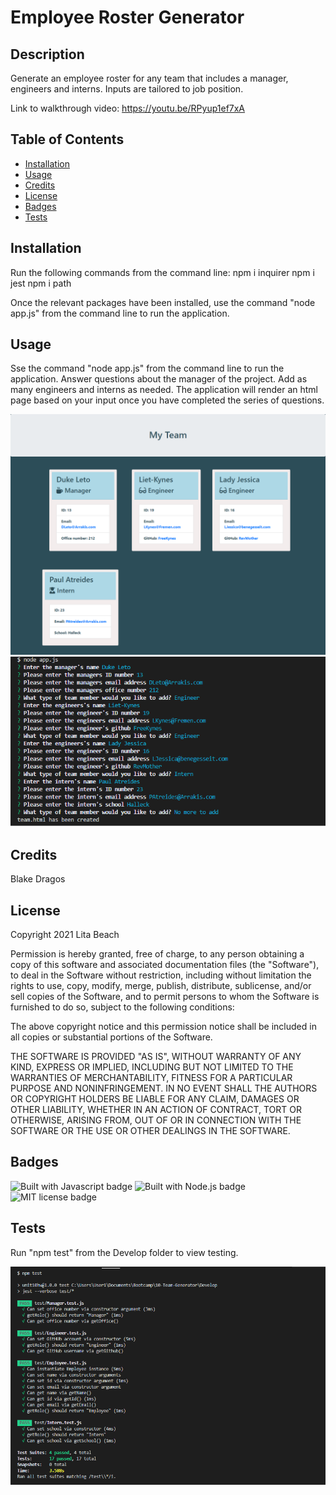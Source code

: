 # Employee Roster Generator

## Description 
Generate an employee roster for any team that includes a manager, engineers and interns. Inputs are tailored to job position.

Link to walkthrough video:
https://youtu.be/RPyup1ef7xA


## Table of Contents 

* [Installation](#installation)
* [Usage](#usage)
* [Credits](#credits)
* [License](#license)
* [Badges](#badges)
* [Tests](#tests)


## Installation

Run the following commands from the command line:
npm i inquirer
npm i jest
npm i path

Once the relevant packages have been installed, use the command "node app.js" from the command line to run the application.


## Usage 

Sse the command "node app.js" from the command line to run the application. Answer questions about the manager of the project. Add as many engineers and interns as needed. The application will render an html page based on your input once you have completed the series of questions.

![screenshot of rendered output](Assets/output.png)
![screenshot of tests from the command line](Assets/runit.png)

## Credits

Blake Dragos


## License

Copyright 2021 Lita Beach

Permission is hereby granted, free of charge, to any person obtaining a copy of this software and associated documentation files (the "Software"), to deal in the Software without restriction, including without limitation the rights to use, copy, modify, merge, publish, distribute, sublicense, and/or sell copies of the Software, and to permit persons to whom the Software is furnished to do so, subject to the following conditions:

The above copyright notice and this permission notice shall be included in all copies or substantial portions of the Software.

THE SOFTWARE IS PROVIDED "AS IS", WITHOUT WARRANTY OF ANY KIND, EXPRESS OR IMPLIED, INCLUDING BUT NOT LIMITED TO THE WARRANTIES OF MERCHANTABILITY, FITNESS FOR A PARTICULAR PURPOSE AND NONINFRINGEMENT. IN NO EVENT SHALL THE AUTHORS OR COPYRIGHT HOLDERS BE LIABLE FOR ANY CLAIM, DAMAGES OR OTHER LIABILITY, WHETHER IN AN ACTION OF CONTRACT, TORT OR OTHERWISE, ARISING FROM, OUT OF OR IN CONNECTION WITH THE SOFTWARE OR THE USE OR OTHER DEALINGS IN THE SOFTWARE.

## Badges

![Built with Javascript badge](https://img.shields.io/badge/Built_with-Javascript-green)
![Built with Node.js badge](https://img.shields.io/badge/Built_with-Node.js-purple)
![MIT license badge](https://img.shields.io/badge/License-MIT-blue)


## Tests

Run "npm test" from the Develop folder to view testing.

![screenshot of tests from the command line](Assets/test.png)
